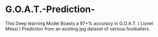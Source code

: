 # G.O.A.T.-Prediction-
This Deep learning Model Boasts a 97+% accuracy in G.O.A.T. ( Lionel Messi ) Prediction from an existing jpg dataset of various footballers.
